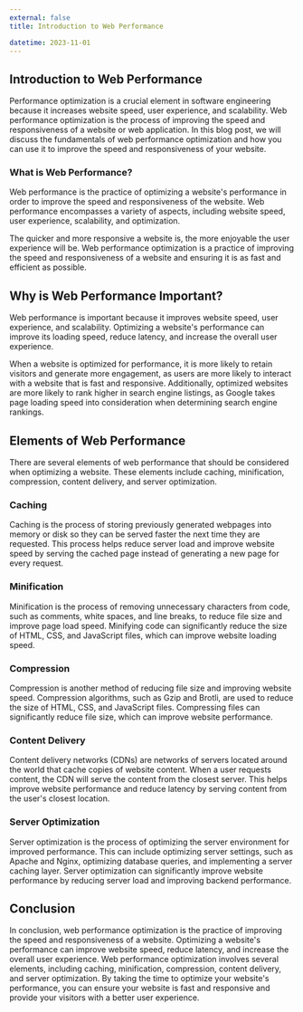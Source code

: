 ```yaml
---
external: false
title: Introduction to Web Performance

datetime: 2023-11-01
---
```



## Introduction to Web Performance

Performance optimization is a crucial element in software engineering because it increases website speed, user experience, and scalability. Web performance optimization is the process of improving the speed and responsiveness of a website or web application. In this blog post, we will discuss the fundamentals of web performance optimization and how you can use it to improve the speed and responsiveness of your website.

### What is Web Performance?

Web performance is the practice of optimizing a website's performance in order to improve the speed and responsiveness of the website. Web performance encompasses a variety of aspects, including website speed, user experience, scalability, and optimization.

The quicker and more responsive a website is, the more enjoyable the user experience will be. Web performance optimization is a practice of improving the speed and responsiveness of a website and ensuring it is as fast and efficient as possible.

## Why is Web Performance Important?

Web performance is important because it improves website speed, user experience, and scalability. Optimizing a website's performance can improve its loading speed, reduce latency, and increase the overall user experience.

When a website is optimized for performance, it is more likely to retain visitors and generate more engagement, as users are more likely to interact with a website that is fast and responsive. Additionally, optimized websites are more likely to rank higher in search engine listings, as Google takes page loading speed into consideration when determining search engine rankings.

## Elements of Web Performance

There are several elements of web performance that should be considered when optimizing a website. These elements include caching, minification, compression, content delivery, and server optimization.

### Caching

Caching is the process of storing previously generated webpages into memory or disk so they can be served faster the next time they are requested. This process helps reduce server load and improve website speed by serving the cached page instead of generating a new page for every request.

### Minification

Minification is the process of removing unnecessary characters from code, such as comments, white spaces, and line breaks, to reduce file size and improve page load speed. Minifying code can significantly reduce the size of HTML, CSS, and JavaScript files, which can improve website loading speed.

### Compression

Compression is another method of reducing file size and improving website speed. Compression algorithms, such as Gzip and Brotli, are used to reduce the size of HTML, CSS, and JavaScript files. Compressing files can significantly reduce file size, which can improve website performance.

### Content Delivery

Content delivery networks (CDNs) are networks of servers located around the world that cache copies of website content. When a user requests content, the CDN will serve the content from the closest server. This helps improve website performance and reduce latency by serving content from the user's closest location. 

### Server Optimization

Server optimization is the process of optimizing the server environment for improved performance. This can include optimizing server settings, such as Apache and Nginx, optimizing database queries, and implementing a server caching layer. Server optimization can significantly improve website performance by reducing server load and improving backend performance.

## Conclusion

In conclusion, web performance optimization is the practice of improving the speed and responsiveness of a website. Optimizing a website's performance can improve website speed, reduce latency, and increase the overall user experience. Web performance optimization involves several elements, including caching, minification, compression, content delivery, and server optimization. By taking the time to optimize your website's performance, you can ensure your website is fast and responsive and provide your visitors with a better user experience.
